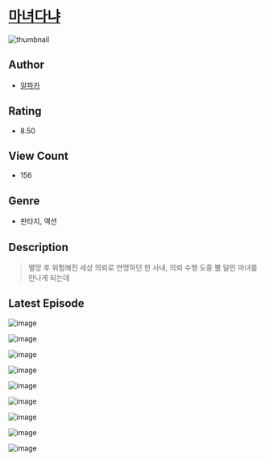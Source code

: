 # [마녀다냐](https://comic.naver.com/challenge/list?titleId=810129)
![thumbnail](https://image-comic.pstatic.net/user_contents_data/challenge_comic/2023/05/23/363804/upload_4135202094165877349_480x623.jpeg)

## Author
- [알파카](https://comic.naver.com/artistTitle?id=363804)

## Rating
- 8.50

## View Count
- 156

## Genre
- 판타지, 액션

## Description
> 멸망 후 위험해진 세상 의뢰로 연명하던 한 사내, 의뢰 수행 도중 뿔 달린 마녀를 만나게 되는데


## Latest Episode
![image](https://image-comic.pstatic.net/user_contents_data/challenge_comic/2023/05/24/363804/upload_7003722167413454131.jpeg)

![image](https://image-comic.pstatic.net/user_contents_data/challenge_comic/2023/05/24/363804/upload_3978757871687001700.jpeg)

![image](https://image-comic.pstatic.net/user_contents_data/challenge_comic/2023/05/24/363804/upload_7016947110418605365.jpeg)

![image](https://image-comic.pstatic.net/user_contents_data/challenge_comic/2023/05/24/363804/upload_3631643171720606512.jpeg)

![image](https://image-comic.pstatic.net/user_contents_data/challenge_comic/2023/05/24/363804/upload_3474299755040026721.jpeg)

![image](https://image-comic.pstatic.net/user_contents_data/challenge_comic/2023/05/24/363804/upload_3977301023850062692.jpeg)

![image](https://image-comic.pstatic.net/user_contents_data/challenge_comic/2023/05/24/363804/upload_4134693896321512754.jpeg)

![image](https://image-comic.pstatic.net/user_contents_data/challenge_comic/2023/05/24/363804/upload_3762864563048232549.jpeg)

![image](https://image-comic.pstatic.net/user_contents_data/challenge_comic/2023/05/24/363804/upload_7221067029697094193.jpeg)
